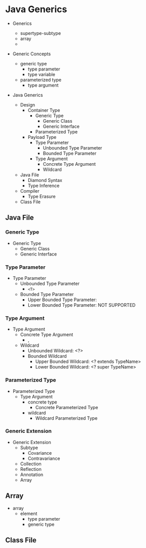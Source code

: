 # Java Generics

- Generics
    - supertype-subtype
    - array
    -

- Generic Concepts
    - generic type
        - type parameter
        - type variable
    - parameterized type
        - type argument

- Java Generics
    - Design
        - Container Type
            - Generic Type
                - Generic Class
                - Generic Interface
            - Parameterized Type
        - Payload Type
            - Type Parameter
                - Unbounded Type Parameter
                - Bounded Type Parameter
            - Type Argument
                - Concrete Type Argument
                - Wildcard
    - Java File
        - Diamond Syntax
        - Type Inference
    - Compiler
        - Type Erasure
    - Class File

## Java File

### Generic Type

- Generic Type
    - Generic Class
    - Generic Interface

### Type Parameter

- Type Parameter
    - Unbounded Type Parameter
        - `<T>`
    - Bounded Type Parameter
        - Upper Bounded Type Parameter: <T extends TypeName>
        - Lower Bounded Type Parameter: NOT SUPPORTED

### Type Argument

- Type Argument
    - Concrete Type Argument
        - <String>, <Integer>
    - Wildcard
        - Unbounded Wildcard: <?>
        - Bounded Wildcard
            - Upper Bounded Wildcard: <? extends TypeName>
            - Lower Bounded Wildcard: <? super TypeName>

### Parameterized Type

- Parameterized Type
    - Type Argument
        - concrete type
            - Concrete Parameterized Type
        - wildcard
            - Wildcard Parameterized Type

### Generic Extension

- Generic Extension
    - Subtype
        - Covariance
        - Contravariance
    - Collection
    - Reflection
    - Annotation
    - Array

## Array

- array
    - element
        - type parameter
        - generic type

## Class File

